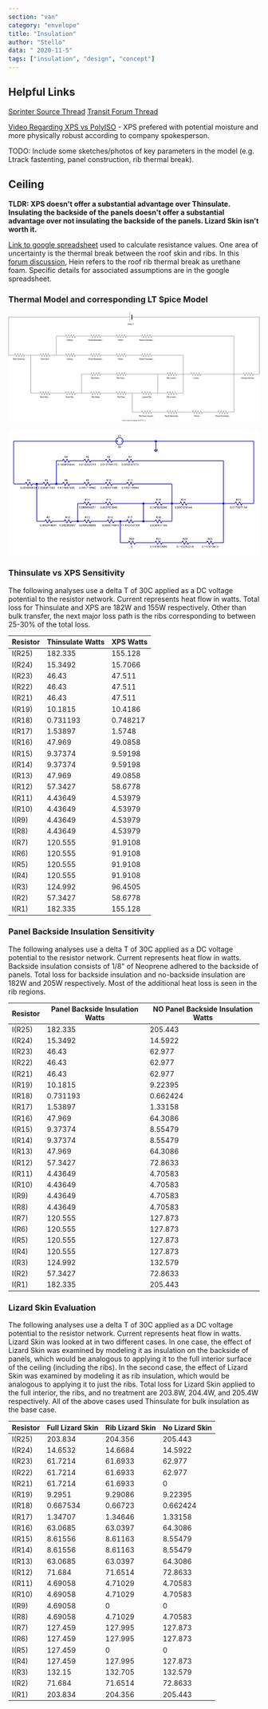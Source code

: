 ```yaml
---
section: "van"
category: "envelope"
title: "Insulation"
author: "Stello"
data: " 2020-11-5"
tags: ["insulation", "design", "concept"]
---
```




## Helpful Links

[Sprinter Source Thread](https://sprinter-source.com/forums/index.php?threads/74260/)
[Transit Forum Thread](https://www.fordtransitusaforum.com/threads/insulation-effectiveness.76890/)

[Video Regarding XPS vs PolyISO](https://www.youtube.com/watch?v=evMsenbwttw) - XPS prefered with potential moisture and more physically robust according to company spokesperson.

TODO:  Include some sketches/photos of key parameters in the model (e.g. Ltrack fastenting, panel construction, rib thermal break).

## Ceiling

**TLDR:  XPS doesn't offer a substantial advantage over Thinsulate.  Insulating the backside of the panels doesn't offer a substantial advantage over not insulating the backside of the panels.  Lizard Skin isn't worth it.**

[Link to google spreadsheet](https://docs.google.com/spreadsheets/d/17qdIqUtVVReb5lz_uMptEpswP-8dfLng_9TE0L671E0/edit?usp=sharing) used to calculate resistance values.  One area of uncertainty is the thermal break between the roof skin and ribs.  In this [forum discussion](https://www.fordtransitusaforum.com/threads/spray-foam-insulation-roof-leaks.74412/post-986882), Hein refers to the roof rib thermal break as urethane foam.  Specific details for associated assumptions are in the google spreadsheet.

### Thermal Model and corresponding LT Spice Model

![Ceiling Thermal Model](ceiling_thermal_model.svg)

![LT Spice Model](ceiling_thermal_model_thinsulate.jpg)

### Thinsulate vs XPS Sensitivity

The following analyses use a delta T of 30C applied as a DC voltage potential to the resistor network.  Current represents heat flow in watts.  Total loss for Thinsulate and XPS are 182W and 155W respectively.  Other than bulk transfer, the next major loss path is the ribs corresponding to between 25-30% of the total loss.

| Resistor | Thinsulate Watts | XPS Watts |
| -------- | ------------------ | ----------- |
| I(R25)   | 182.335            | 155.128     |
| I(R24)   | 15.3492            | 15.7066     |
| I(R23)   | 46.43              | 47.511      |
| I(R22)   | 46.43              | 47.511      |
| I(R21)   | 46.43              | 47.511      |
| I(R19)   | 10.1815            | 10.4186     |
| I(R18)   | 0.731193           | 0.748217    |
| I(R17)   | 1.53897            | 1.5748      |
| I(R16)   | 47.969             | 49.0858     |
| I(R15)   | 9.37374            | 9.59198     |
| I(R14)   | 9.37374            | 9.59198     |
| I(R13)   | 47.969             | 49.0858     |
| I(R12)   | 57.3427            | 58.6778     |
| I(R11)   | 4.43649            | 4.53979     |
| I(R10)   | 4.43649            | 4.53979     |
| I(R9)    | 4.43649            | 4.53979     |
| I(R8)    | 4.43649            | 4.53979     |
| I(R7)    | 120.555            | 91.9108     |
| I(R6)    | 120.555            | 91.9108     |
| I(R5)    | 120.555            | 91.9108     |
| I(R4)    | 120.555            | 91.9108     |
| I(R3)    | 124.992            | 96.4505     |
| I(R2)    | 57.3427            | 58.6778     |
| I(R1)    | 182.335            | 155.128     |



### Panel Backside Insulation Sensitivity

The following analyses use a delta T of 30C applied as a DC voltage potential to the resistor network.  Current represents heat flow in watts.  Backside insulation consists of 1/8" of Neoprene adhered to the backside of panels.  Total loss for backside insulation and no-backside insulation are 182W and 205W respectively.  Most of the additional heat loss is seen in the rib regions.

| Resistor | Panel Backside Insulation Watts | NO Panel Backside Insulation Watts |
| -------- | ------------------------------- | ---------------------------------- |
| I(R25)   | 182.335                         | 205.443                            |
| I(R24)   | 15.3492                         | 14.5922                            |
| I(R23)   | 46.43                           | 62.977                             |
| I(R22)   | 46.43                           | 62.977                             |
| I(R21)   | 46.43                           | 62.977                             |
| I(R19)   | 10.1815                         | 9.22395                            |
| I(R18)   | 0.731193                        | 0.662424                           |
| I(R17)   | 1.53897                         | 1.33158                            |
| I(R16)   | 47.969                          | 64.3086                            |
| I(R15)   | 9.37374                         | 8.55479                            |
| I(R14)   | 9.37374                         | 8.55479                            |
| I(R13)   | 47.969                          | 64.3086                            |
| I(R12)   | 57.3427                         | 72.8633                            |
| I(R11)   | 4.43649                         | 4.70583                            |
| I(R10)   | 4.43649                         | 4.70583                            |
| I(R9)    | 4.43649                         | 4.70583                            |
| I(R8)    | 4.43649                         | 4.70583                            |
| I(R7)    | 120.555                         | 127.873                            |
| I(R6)    | 120.555                         | 127.873                            |
| I(R5)    | 120.555                         | 127.873                            |
| I(R4)    | 120.555                         | 127.873                            |
| I(R3)    | 124.992                         | 132.579                            |
| I(R2)    | 57.3427                         | 72.8633                            |
| I(R1)    | 182.335                         | 205.443                            |



### Lizard Skin Evaluation

The following analyses use a delta T of 30C applied as a DC voltage potential to the resistor network.  Current represents heat flow in watts.  Lizard Skin was looked at in two different cases.  In one case, the effect of Lizard Skin was examined by modeling it as insulation on the backside of panels, which would be analogous to applying it to the full interior surface of the ceiling (including the ribs).  In the second case, the effect of Lizard Skin was examined by modeling it as rib insulation, which would be analogous to applying it to just the ribs.  Total loss for Lizard Skin applied to the full interior, the ribs, and no treatment are 203.8W, 204.4W, and 205.4W respectively.  All of the above cases used Thinsulate for bulk insulation as the base case.

| Resistor | Full Lizard Skin | Rib Lizard Skin | No Lizard Skin |
|----------|------------------|-----------------|----------------|
| I(R25)   | 203.834          | 204.356         | 205.443        |
| I(R24)   | 14.6532          | 14.6684         | 14.5922        |
| I(R23)   | 61.7214          | 61.6933         | 62.977         |
| I(R22)   | 61.7214          | 61.6933         | 62.977         |
| I(R21)   | 61.7214          | 61.6933         | 0              |
| I(R19)   | 9.2951           | 9.29086         | 9.22395        |
| I(R18)   | 0.667534         | 0.66723         | 0.662424       |
| I(R17)   | 1.34707          | 1.34646         | 1.33158        |
| I(R16)   | 63.0685          | 63.0397         | 64.3086        |
| I(R15)   | 8.61556          | 8.61163         | 8.55479        |
| I(R14)   | 8.61556          | 8.61163         | 8.55479        |
| I(R13)   | 63.0685          | 63.0397         | 64.3086        |
| I(R12)   | 71.684           | 71.6514         | 72.8633        |
| I(R11)   | 4.69058          | 4.71029         | 4.70583        |
| I(R10)   | 4.69058          | 4.71029         | 4.70583        |
| I(R9)    | 4.69058          | 0               | 0              |
| I(R8)    | 4.69058          | 4.71029         | 4.70583        |
| I(R7)    | 127.459          | 127.995         | 127.873        |
| I(R6)    | 127.459          | 127.995         | 127.873        |
| I(R5)    | 127.459          | 0               | 0              |
| I(R4)    | 127.459          | 127.995         | 127.873        |
| I(R3)    | 132.15           | 132.705         | 132.579        |
| I(R2)    | 71.684           | 71.6514         | 72.8633        |
| I(R1)    | 203.834          | 204.356         | 205.443        |

